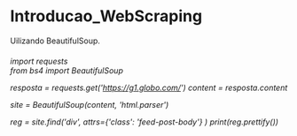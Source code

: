 # Introducao_WebScraping
Uilizando BeautifulSoup.
<h6>import requests <br>
from bs4 import BeautifulSoup


resposta = requests.get('https://g1.globo.com/')
content = resposta.content

site = BeautifulSoup(content, 'html.parser')

reg = site.find('div', attrs={'class': 'feed-post-body'} )
print(reg.prettify())
</h6>
